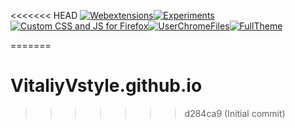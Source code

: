 <<<<<<< HEAD
[![Webextensions  ](https://raw.githubusercontent.com/VitaliyVstyle/VitaliyVstyle.github.io/master/content/webextensions.svg)](https://github.com/VitaliyVstyle/VitaliyVstyle.github.io/tree/master/webextensions#readme)[![Experiments  ](https://raw.githubusercontent.com/VitaliyVstyle/VitaliyVstyle.github.io/master/content/experiments.svg)](https://github.com/VitaliyVstyle/VitaliyVstyle.github.io/tree/master/webextensions/experiments#readme)[![Custom CSS and JS for Firefox  ](https://raw.githubusercontent.com/VitaliyVstyle/VitaliyVstyle.github.io/master/content/stylesff.svg)](https://github.com/VitaliyVstyle/VitaliyVstyle.github.io/tree/master/stylesff/user_chrome_files#readme)[![UserChromeFiles  ](https://raw.githubusercontent.com/VitaliyVstyle/VitaliyVstyle.github.io/master/content/user_chrome_files.svg)](https://github.com/VitaliyVstyle/VitaliyVstyle.github.io/tree/master/stylesff/user_chrome_files#readme)[![FullTheme](https://raw.githubusercontent.com/VitaliyVstyle/VitaliyVstyle.github.io/master/content/full_theme.svg)](https://github.com/VitaliyVstyle/VitaliyVstyle.github.io/tree/master/stylesff/full_theme#readme)


=======
# VitaliyVstyle.github.io
>>>>>>> d284ca9 (Initial commit)
